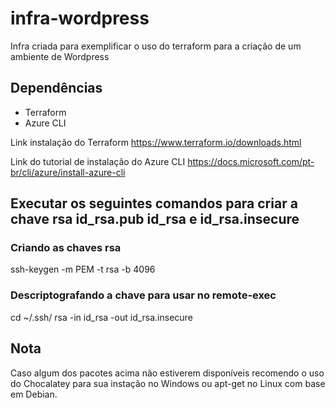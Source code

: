 # infra-wordpress

Infra criada para exemplificar o uso do terraform para a criação de um ambiente de Wordpress

## Dependências 
* Terraform
* Azure CLI

Link instalação do Terraform
https://www.terraform.io/downloads.html

Link do tutorial de instalação do Azure CLI
https://docs.microsoft.com/pt-br/cli/azure/install-azure-cli

## Executar os seguintes comandos para criar a chave rsa id_rsa.pub id_rsa e id_rsa.insecure

### Criando as chaves rsa
ssh-keygen -m PEM -t rsa -b 4096

### Descriptografando a chave para usar no remote-exec
cd ~/.ssh/
rsa -in id_rsa -out id_rsa.insecure

## Nota

Caso algum dos pacotes acima não estiverem disponíveis recomendo o uso do Chocalatey para sua instação no Windows ou apt-get no Linux com base em Debian. 

